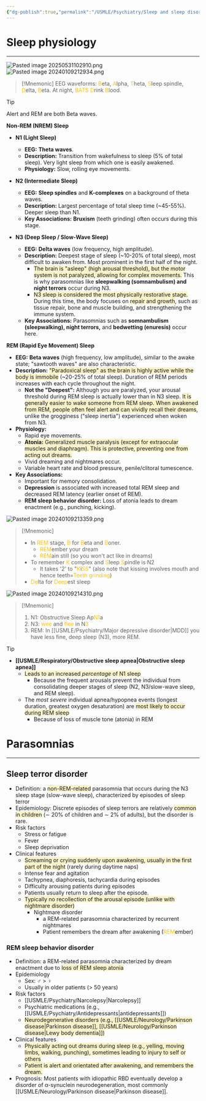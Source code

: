```yaml
---
{"dg-publish":true,"permalink":"/USMLE/Psychiatry/Sleep and sleep disorders/","tags":["t1"]}
---
```


# Sleep physiology
---
![Pasted image 20250531102910.png](/img/user/appendix/Pasted%20image%2020250531102910.png)![Pasted image 20240109212934.png](/img/user/appendix/Pasted%20image%2020240109212934.png)

>[!Mnemonic] 
>EEG waveforms: <font color="#ffc000">B</font>eta, <font color="#ffc000">A</font>lpha, <font color="#ffc000">T</font>heta, <font color="#ffc000">S</font>leep spindle, <font color="#ffc000">D</font>elta, <font color="#ffc000">B</font>eta. At night, <font color="#ffc000">BATS D</font>rink <font color="#ffc000">B</font>lood.

>[!tip]
>Alert and REM are both Beta waves. 

**Non-REM (NREM) Sleep**

- **N1 (Light Sleep)**
    
    - **EEG:** **Theta waves**.
    - **Description:** Transition from wakefulness to sleep (5% of total sleep). Very light sleep from which one is easily awakened.
    - **Physiology:** Slow, rolling eye movements.
- **N2 (Intermediate Sleep)**
    
    - **EEG:** **Sleep spindles** and **K-complexes** on a background of theta waves.
    - **Description:** Largest percentage of total sleep time (~45-55%). Deeper sleep than N1.
    - **Key Associations:** **Bruxism** (teeth grinding) often occurs during this stage.
- **N3 (Deep Sleep / Slow-Wave Sleep)**
    
    - **EEG:** **Delta waves** (low frequency, high amplitude).
    - **Description:** Deepest stage of sleep (~10-20% of total sleep), most difficult to awaken from. Most prominent in the first half of the night.
	    - <span style="background:rgba(240, 200, 0, 0.2)">The brain is "asleep" (high arousal threshold), but the motor system is not paralyzed, allowing for complex movements.</span> This is why parasomnias like **sleepwalking (somnambulism) and night terrors** occur during N3.
	    - <span style="background:rgba(240, 200, 0, 0.2)">N3 sleep is considered the most physically restorative stage.</span> During this time, the body focuses on <span style="background:rgba(240, 200, 0, 0.2)">repair and growth</span>, such as tissue repair, bone and muscle building, and strengthening the immune system.
    - **Key Associations:** Parasomnias such as **somnambulism (sleepwalking), night terrors,** and **bedwetting (enuresis)** occur here.

**REM (Rapid Eye Movement) Sleep**

- **EEG:** **Beta waves** (high frequency, low amplitude), similar to the awake state; "sawtooth waves" are also characteristic.
- **Description:** <span style="background:rgba(240, 200, 0, 0.2)">"Paradoxical sleep" as the brain is highly active while the body is immobile</span> (~20-25% of total sleep). Duration of REM periods increases with each cycle throughout the night.
	- **Not the "Deepest":** Although you are paralyzed, your arousal threshold during REM sleep is actually lower than in N3 sleep. <span style="background:rgba(240, 200, 0, 0.2)">It is generally easier to wake someone from REM sleep. When awakened from REM, people often feel alert and can vividly recall their dreams</span>, unlike the grogginess ("sleep inertia") experienced when woken from N3.
- **Physiology:**
    - Rapid eye movements.
    - <span style="background:rgba(240, 200, 0, 0.2)">**Atonia:** Generalized muscle paralysis (except for extraocular muscles and diaphragm). This is protective, preventing one from acting out dreams.</span>
    - Vivid dreaming and nightmares occur.
    - Variable heart rate and blood pressure, penile/clitoral tumescence.
- **Key Associations:**
    - Important for memory consolidation.
    - **Depression** is associated with increased total REM sleep and decreased REM latency (earlier onset of REM).
    - **REM sleep behavior disorder:** Loss of atonia leads to dream enactment (e.g., punching, kicking).


![Pasted image 20240109213359.png](/img/user/appendix/Pasted%20image%2020240109213359.png)
>[!Mnemonic] 
>- In <font color="#ffc000">REM</font> stage, <font color="#ffc000">B</font> for <font color="#ffc000">B</font>eta and <font color="#ffc000">B</font>oner.
>	- <font color="#ffc000">REM</font>ember your dream
>	- <font color="#ffc000">REM</font>ain still (so you won't act like in dreams)
>- To remember <font color="#ffc000">K</font> complex and <font color="#ffc000">S</font>leep <font color="#ffc000">S</font>pindle is N2 
>	- It takes '2' to "<font color="#ffc000">K</font>i<font color="#ffc000">SS</font>" (also note that kissing involves mouth and hence teeth=<font color="#ffc000">Teeth grinding</font>)
>- <font color="#ffc000">De</font>lta for <font color="#ffc000">Deep</font>est sleep

![Pasted image 20240109214310.png](/img/user/appendix/Pasted%20image%2020240109214310.png)
>[!Mnemonic] 
>1. N1: Obstructive Sleep Ap<font color="#ffc000">N1</font>a
>2. N3: <font color="#ffc000">wee</font> and <font color="#ffc000">flee</font> in N<font color="#ffc000">3</font>
>3. REM: In [[USMLE/Psychiatry/Major depressive disorder\|MDD]] you have less fine, deep sleep (N3), more REM.

>[!tip] 
>- **[[USMLE/Respiratory/Obstructive sleep apnea\|Obstructive sleep apnea]]**
>	- <span style="background:rgba(240, 200, 0, 0.2)">Leads to an increased _percentage_ of N1 sleep</span>
>		- Because the frequent arousals prevent the individual from consolidating deeper stages of sleep (N2, N3/slow-wave sleep, and REM sleep).
>	- The _most severe_ individual apnea/hypopnea events (longest duration, greatest oxygen desaturation) are <span style="background:rgba(240, 200, 0, 0.2)">most likely to occur during REM sleep</span>
>		- Because of loss of muscle tone (atonia) in REM

# Parasomnias
---
## Sleep terror disorder
- Definition: a <span style="background:rgba(240, 200, 0, 0.2)">non-REM-related</span> parasomnia that occurs during the N3 sleep stage (slow-wave sleep), characterized by episodes of sleep terror
- Epidemiology: Discrete episodes of sleep terrors are relatively <span style="background:rgba(240, 200, 0, 0.2)">common in children</span> (∼ 20% of children and ∼ 2% of adults), but the disorder is rare.
- Risk factors
	- Stress or fatigue
	- Fever
	- Sleep deprivation
- Clinical features
	- <span style="background:rgba(240, 200, 0, 0.2)">Screaming or crying suddenly upon awakening, usually in the first part of the night</span> (rarely during daytime naps) 
	- Intense fear and agitation
	- Tachypnea, diaphoresis, tachycardia during episodes
	- Difficulty arousing patients during episodes
	- Patients usually return to sleep after the episode.
	- <span style="background:rgba(240, 200, 0, 0.2)">Typically no recollection of the arousal episode (unlike with nightmare disorder)</span>
		- Nightmare disorder
			- a REM-related parasomnia characterized by recurrent nightmares
			- Patient remembers the dream after awakening (<font color="#ffc000">REM</font>ember)
### REM sleep behavior disorder
- Definition: a REM-related parasomnia characterized by dream enactment due to <span style="background:rgba(240, 200, 0, 0.2)">loss of REM sleep atonia</span>
- Epidemiology
	- Sex: ♂ > ♀
	- Usually in older patients (> 50 years)
- Risk factors
	- [[USMLE/Psychiatry/Narcolepsy\|Narcolepsy]]
	- Psychiatric medications (e.g., [[USMLE/Psychiatry/Antidepressants\|antidepressants]])
	- <span style="background:rgba(240, 200, 0, 0.2)">Neurodegenerative disorders (e.g., [[USMLE/Neurology/Parkinson disease\|Parkinson disease]], [[USMLE/Neurology/Parkinson disease\|Lewy body dementia]])</span>
- Clinical features
	- <span style="background:rgba(240, 200, 0, 0.2)">Physically acting out dreams during sleep (e.g., yelling, moving limbs, walking, punching), sometimes leading to injury to self or others</span>
	- <span style="background:rgba(240, 200, 0, 0.2)">Patient is alert and orientated after awakening, and remembers the dream.</span>
- Prognosis: Most patients with idiopathic RBD eventually develop a disorder of α-synuclein neurodegeneration, most commonly [[USMLE/Neurology/Parkinson disease\|Parkinson disease]].

